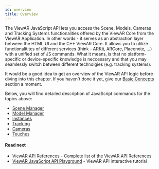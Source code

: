 ```yaml
---
id: overview
title: Overview
---
```


The ViewAR JavaScript API lets you access the Scene, Models, Cameras and Tracking Systems functionalities offered by the ViewAR Core from the ViewAR Application. In other words - it serves as an abstraction layer between the HTML UI and the C++ ViewAR Core. It allows you to utilize functionalitites of different services (think - ARKit, ARCore, Placenote, ...) with a unified set of JS commands. What it means, is that no platform-specific or device-specific knowledge is neccessary and that you may seamlessly switch between different technolgies (e.g. tracking systems).

It would be a good idea to get an overview of the ViewAR API logic before diving into this chapter.
If you haven't done it yet, give our [Basic Concepts](00--sdk/sdk--basic-concepts/sdk--basic-concepts--overview.md) section a moment.

Below, you will find detailed description of JavaScript commands for the topics above:

- [Scene Manager](sdk/sdk--api-quickstart/sdk--api-quickstart--scene-manager.md)
- [Model Manager](sdk/sdk--api-quickstart/sdk--api-quickstart--model-manager.md)
- [Instances](sdk/sdk--api-quickstart/sdk--api-quickstart--instances.md)
- [Tracking](sdk/sdk--api-quickstart/sdk--api-quickstart--tracking.md)
- [Cameras](sdk/sdk--api-quickstart/sdk--api-quickstart--cameras.md)
- [Touches](sdk/sdk--api-quickstart/sdk--api-quickstart--touches.md)

#### Read next

- [ViewAR API References](http://test2.3.viewar.com/docs/index.html) - Complete list of the ViewAR API References
- [ViewAR JavaScript API Playground](https://webversion.viewar.com/com.viewar.sandbox/100/) - ViewAR API interactive tutorial
